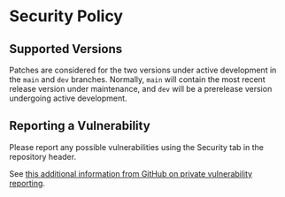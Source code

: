 # Security Policy

## Supported Versions

Patches are considered for the two versions under active development in the `main` and `dev` branches. Normally, `main` will contain the most recent release version under maintenance, and `dev` will be a prerelease version undergoing active development.

## Reporting a Vulnerability

Please report any possible vulnerabilities using the Security tab in the repository header.

See [this additional information from GitHub on private vulnerability reporting](https://docs.github.com/en/code-security/security-advisories/guidance-on-reporting-and-writing-information-about-vulnerabilities/privately-reporting-a-security-vulnerability).
